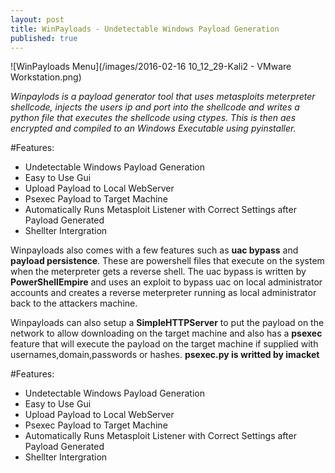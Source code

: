```yaml
---
layout: post
title: WinPayloads - Undetectable Windows Payload Generation
published: true
---
```


![WinPayloads Menu](/images/2016-02-16 10_12_29-Kali2 - VMware Workstation.png)

*Winpaylods is a payload generator tool that uses metasploits meterpreter shellcode, injects the users ip and port into the shellcode and writes a python file that executes the shellcode using ctypes. This is then aes encrypted and compiled to an Windows Executable using pyinstaller.*


#Features:
  * Undetectable Windows Payload Generation
  * Easy to Use Gui
  * Upload Payload to Local WebServer
  * Psexec Payload to Target Machine
  * Automatically Runs Metasploit Listener with Correct Settings after Payload Generated
  * Shellter Intergration

Winpayloads also comes with a few features such as **uac bypass** and **payload persistence**. These are powershell files that execute on the system when the meterpreter gets a reverse shell. The uac bypass is written by **PowerShellEmpire** and uses an exploit to bypass uac on local administrator accounts and creates a reverse meterpreter running as local administrator back to the attackers machine.

Winpayloads can also setup a **SimpleHTTPServer** to put the payload on the network to allow downloading on the target machine and also has a **psexec** feature that will execute the payload on the target machine if supplied with usernames,domain,passwords or hashes. **psexec.py is writted by imacket**

#Features:
  * Undetectable Windows Payload Generation
  * Easy to Use Gui
  * Upload Payload to Local WebServer
  * Psexec Payload to Target Machine
  * Automatically Runs Metasploit Listener with Correct Settings after Payload Generated
  * Shellter Intergration
